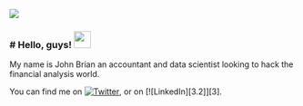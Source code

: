 ![](https://github.com/BrianGakungi/![image](https://user-images.githubusercontent.com/93122502/179513069-4cd37c94-e11b-4e02-973e-f29fe210ac88.png))


### # Hello, guys! <img src="https://raw.githubusercontent.com/MartinHeinz/MartinHeinz/master/wave.gif" width="30px"> 
My name is John Brian an accountant and data scientist looking to hack the financial analysis world.


<!-- Let's Connect -->

You can find me on [![Twitter][1.2]][1], or on [![LinkedIn][3.2]][3].

<!-- Icons -->

[1.2]: https://st2.depositphotos.com/1144386/7438/v/450/depositphotos_74381297-stock-illustration-modern-twitter-bird-icon.jpg 
[2.2]: https://bankimooncentre.org/wp-content/uploads/2020/05/LinkedIn-Icon-Square.png 

<!-- Links to your social media accounts -->

[1]: https://twitter.com/JohnGakungi
[2]: https://www.linkedin.com/in/john-njagi-64b68313b/

